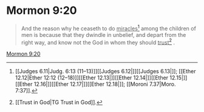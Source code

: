 # Mormon 9:20

> And the reason why he ceaseth to do <u>miracles</u>[^a] among the children of men is because that they dwindle in unbelief, and depart from the right way, and know not the God in whom they should <u>trust</u>[^b] .

[Mormon 9:20](https://www.churchofjesuschrist.org/study/scriptures/bofm/morm/9?lang=eng&id=p20#p20)


[^a]: [[Judges 6.11|Judg. 6:13 (11–13)]][[Judges 6.12|]][[Judges 6.13|]]; [[Ether 12.12|Ether 12:12 (12–18)]][[Ether 12.13|]][[Ether 12.14|]][[Ether 12.15|]][[Ether 12.16|]][[Ether 12.17|]][[Ether 12.18|]]; [[Moroni 7.37|Moro. 7:37]].  
[^b]: [[Trust in God|TG Trust in God]].  
